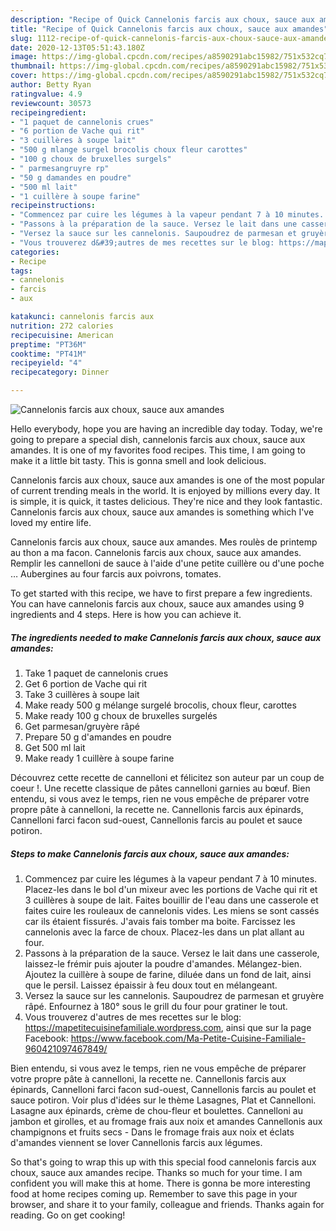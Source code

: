 ```yaml
---
description: "Recipe of Quick Cannelonis farcis aux choux, sauce aux amandes"
title: "Recipe of Quick Cannelonis farcis aux choux, sauce aux amandes"
slug: 1112-recipe-of-quick-cannelonis-farcis-aux-choux-sauce-aux-amandes
date: 2020-12-13T05:51:43.180Z
image: https://img-global.cpcdn.com/recipes/a8590291abc15982/751x532cq70/cannelonis-farcis-aux-choux-sauce-aux-amandes-photo-principale-de-la-recette.jpg
thumbnail: https://img-global.cpcdn.com/recipes/a8590291abc15982/751x532cq70/cannelonis-farcis-aux-choux-sauce-aux-amandes-photo-principale-de-la-recette.jpg
cover: https://img-global.cpcdn.com/recipes/a8590291abc15982/751x532cq70/cannelonis-farcis-aux-choux-sauce-aux-amandes-photo-principale-de-la-recette.jpg
author: Betty Ryan
ratingvalue: 4.9
reviewcount: 30573
recipeingredient:
- "1 paquet de cannelonis crues"
- "6 portion de Vache qui rit"
- "3 cuillères à soupe lait"
- "500 g mlange surgel brocolis choux fleur carottes"
- "100 g choux de bruxelles surgels"
- " parmesangruyre rp"
- "50 g damandes en poudre"
- "500 ml lait"
- "1 cuillère à soupe farine"
recipeinstructions:
- "Commencez par cuire les légumes à la vapeur pendant 7 à 10 minutes. Placez-les dans le bol d&#39;un mixeur avec les portions de Vache qui rit et 3 cuillères à soupe de lait. Faites bouillir de l&#39;eau dans une casserole et faites cuire les rouleaux de cannelonis vides. Les miens se sont cassés car ils étaient fissurés. J&#39;avais fais tomber ma boite. Farcissez les cannelonis avec la farce de choux. Placez-les dans un plat allant au four."
- "Passons à la préparation de la sauce. Versez le lait dans une casserole, laissez-le frémir puis ajouter la poudre d&#39;amandes. Mélangez-bien. Ajoutez la cuillère à soupe de farine, diluée dans un fond de lait, ainsi que le persil. Laissez épaissir à feu doux tout en mélangeant."
- "Versez la sauce sur les cannelonis. Saupoudrez de parmesan et gruyère râpé. Enfournez à 180° sous le grill du four pour gratiner le tout."
- "Vous trouverez d&#39;autres de mes recettes sur le blog: https://mapetitecuisinefamiliale.wordpress.com, ainsi que sur la page Facebook: https://www.facebook.com/Ma-Petite-Cuisine-Familiale-960421097467849/"
categories:
- Recipe
tags:
- cannelonis
- farcis
- aux

katakunci: cannelonis farcis aux 
nutrition: 272 calories
recipecuisine: American
preptime: "PT36M"
cooktime: "PT41M"
recipeyield: "4"
recipecategory: Dinner

---
```



![Cannelonis farcis aux choux, sauce aux amandes](https://img-global.cpcdn.com/recipes/a8590291abc15982/751x532cq70/cannelonis-farcis-aux-choux-sauce-aux-amandes-photo-principale-de-la-recette.jpg)

Hello everybody, hope you are having an incredible day today. Today, we're going to prepare a special dish, cannelonis farcis aux choux, sauce aux amandes. It is one of my favorites food recipes. This time, I am going to make it a little bit tasty. This is gonna smell and look delicious.

Cannelonis farcis aux choux, sauce aux amandes is one of the most popular of current trending meals in the world. It is enjoyed by millions every day. It is simple, it is quick, it tastes delicious. They're nice and they look fantastic. Cannelonis farcis aux choux, sauce aux amandes is something which I've loved my entire life.

Cannelonis farcis aux choux, sauce aux amandes. Mes roulès de printemp au thon a ma facon. Cannelonis farcis aux choux, sauce aux amandes. Remplir les cannelloni de sauce à l&#39;aide d&#39;une petite cuillère ou d&#39;une poche … Aubergines au four farcis aux poivrons, tomates.


To get started with this recipe, we have to first prepare a few ingredients. You can have cannelonis farcis aux choux, sauce aux amandes using 9 ingredients and 4 steps. Here is how you can achieve it.

<!--inarticleads1-->

##### The ingredients needed to make Cannelonis farcis aux choux, sauce aux amandes:

1. Take 1 paquet de cannelonis crues
1. Get 6 portion de Vache qui rit
1. Take 3 cuillères à soupe lait
1. Make ready 500 g mélange surgelé brocolis, choux fleur, carottes
1. Make ready 100 g choux de bruxelles surgelés
1. Get  parmesan/gruyère râpé
1. Prepare 50 g d&#39;amandes en poudre
1. Get 500 ml lait
1. Make ready 1 cuillère à soupe farine


Découvrez cette recette de cannelloni et félicitez son auteur par un coup de coeur !. Une recette classique de pâtes cannelloni garnies au bœuf. Bien entendu, si vous avez le temps, rien ne vous empêche de préparer votre propre pâte à cannelloni, la recette ne. Cannellonis farcis aux épinards, Cannelloni farci facon sud-ouest, Cannellonis farcis au poulet et sauce potiron. 

<!--inarticleads2-->

##### Steps to make Cannelonis farcis aux choux, sauce aux amandes:

1. Commencez par cuire les légumes à la vapeur pendant 7 à 10 minutes. Placez-les dans le bol d&#39;un mixeur avec les portions de Vache qui rit et 3 cuillères à soupe de lait. Faites bouillir de l&#39;eau dans une casserole et faites cuire les rouleaux de cannelonis vides. Les miens se sont cassés car ils étaient fissurés. J&#39;avais fais tomber ma boite. Farcissez les cannelonis avec la farce de choux. Placez-les dans un plat allant au four.
1. Passons à la préparation de la sauce. Versez le lait dans une casserole, laissez-le frémir puis ajouter la poudre d&#39;amandes. Mélangez-bien. Ajoutez la cuillère à soupe de farine, diluée dans un fond de lait, ainsi que le persil. Laissez épaissir à feu doux tout en mélangeant.
1. Versez la sauce sur les cannelonis. Saupoudrez de parmesan et gruyère râpé. Enfournez à 180° sous le grill du four pour gratiner le tout.
1. Vous trouverez d&#39;autres de mes recettes sur le blog: https://mapetitecuisinefamiliale.wordpress.com, ainsi que sur la page Facebook: https://www.facebook.com/Ma-Petite-Cuisine-Familiale-960421097467849/


Bien entendu, si vous avez le temps, rien ne vous empêche de préparer votre propre pâte à cannelloni, la recette ne. Cannellonis farcis aux épinards, Cannelloni farci facon sud-ouest, Cannellonis farcis au poulet et sauce potiron. Voir plus d&#39;idées sur le thème Lasagnes, Plat et Cannelloni. Lasagne aux épinards, crème de chou-fleur et boulettes. Cannelloni au jambon et girolles, et au fromage frais aux noix et amandes Cannellonis aux champignons et fruits secs - Dans le fromage frais aux noix et éclats d&#39;amandes viennent se lover Cannellonis farcis aux légumes. 

So that's going to wrap this up with this special food cannelonis farcis aux choux, sauce aux amandes recipe. Thanks so much for your time. I am confident you will make this at home. There is gonna be more interesting food at home recipes coming up. Remember to save this page in your browser, and share it to your family, colleague and friends. Thanks again for reading. Go on get cooking!
